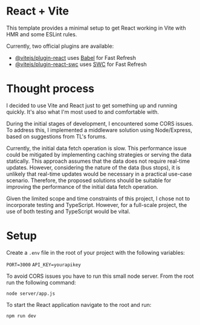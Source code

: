 # React + Vite

This template provides a minimal setup to get React working in Vite with HMR and some ESLint rules.

Currently, two official plugins are available:

- [@vitejs/plugin-react](https://github.com/vitejs/vite-plugin-react/blob/main/packages/plugin-react/README.md) uses [Babel](https://babeljs.io/) for Fast Refresh
- [@vitejs/plugin-react-swc](https://github.com/vitejs/vite-plugin-react-swc) uses [SWC](https://swc.rs/) for Fast Refresh

# Thought process

I decided to use Vite and React just to get something up and running quickly. It's also what I'm most used to and comfortable with.

During the initial stages of development, I encountered some CORS issues. To address this, I implemented a middleware solution using Node/Express, based on suggestions from TL's forums.

Currently, the initial data fetch operation is slow. This performance issue could be mitigated by implementing caching strategies or serving the data statically. This approach assumes that the data does not require real-time updates. However, considering the nature of the data (bus stops), it is unlikely that real-time updates would be necessary in a practical use-case scenario. Therefore, the proposed solutions should be suitable for improving the performance of the initial data fetch operation.

Given the limited scope and time constraints of this project, I chose not to incorporate testing and TypeScript. However, for a full-scale project, the use of both testing and TypeScript would be vital.

# Setup

Create a `.env` file in the root of your project with the following variables:

`PORT=3000`
`API_KEY=yourapikey`

To avoid CORS issues you have to run this small node server. From the root run the following command:

`node server/app.js`

To start the React application navigate to the root and run:

`npm run dev`
